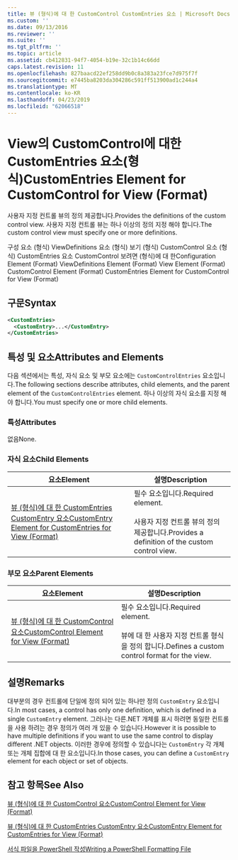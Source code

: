 ```yaml
---
title: 뷰 (형식)에 대 한 CustomControl CustomEntries 요소 | Microsoft Docs
ms.custom: ''
ms.date: 09/13/2016
ms.reviewer: ''
ms.suite: ''
ms.tgt_pltfrm: ''
ms.topic: article
ms.assetid: cb412831-94f7-4054-b19e-32c1b14c66dd
caps.latest.revision: 11
ms.openlocfilehash: 827baacd22ef258dd9b0c8a383a23fce7d975f7f
ms.sourcegitcommit: e7445ba8203da304286c591ff513900ad1c244a4
ms.translationtype: MT
ms.contentlocale: ko-KR
ms.lasthandoff: 04/23/2019
ms.locfileid: "62066518"
---
```

# <a name="customentries-element-for-customcontrol-for-view-format"></a><span data-ttu-id="b7c11-102">View의 CustomControl에 대한 CustomEntries 요소(형식)</span><span class="sxs-lookup"><span data-stu-id="b7c11-102">CustomEntries Element for CustomControl for View (Format)</span></span>

<span data-ttu-id="b7c11-103">사용자 지정 컨트롤 뷰의 정의 제공합니다.</span><span class="sxs-lookup"><span data-stu-id="b7c11-103">Provides the definitions of the custom control view.</span></span> <span data-ttu-id="b7c11-104">사용자 지정 컨트롤 뷰는 하나 이상의 정의 지정 해야 합니다.</span><span class="sxs-lookup"><span data-stu-id="b7c11-104">The custom control view must specify one or more definitions.</span></span>

<span data-ttu-id="b7c11-105">구성 요소 (형식) ViewDefinitions 요소 (형식) 보기 (형식) CustomControl 요소 (형식) CustomEntries 요소 CustomControl 보려면 (형식)에 대 한</span><span class="sxs-lookup"><span data-stu-id="b7c11-105">Configuration Element (Format) ViewDefinitions Element (Format) View Element (Format) CustomControl Element (Format) CustomEntries Element for CustomControl for View (Format)</span></span>

## <a name="syntax"></a><span data-ttu-id="b7c11-106">구문</span><span class="sxs-lookup"><span data-stu-id="b7c11-106">Syntax</span></span>

```xml
<CustomEntries>
  <CustomEntry>...</CustomEntry>
</CustomEntries>
```

## <a name="attributes-and-elements"></a><span data-ttu-id="b7c11-107">특성 및 요소</span><span class="sxs-lookup"><span data-stu-id="b7c11-107">Attributes and Elements</span></span>

<span data-ttu-id="b7c11-108">다음 섹션에서는 특성, 자식 요소 및 부모 요소에는 `CustomControlEntries` 요소입니다.</span><span class="sxs-lookup"><span data-stu-id="b7c11-108">The following sections describe attributes, child elements, and the parent element of the `CustomControlEntries` element.</span></span> <span data-ttu-id="b7c11-109">하나 이상의 자식 요소를 지정 해야 합니다.</span><span class="sxs-lookup"><span data-stu-id="b7c11-109">You must specify one or more child elements.</span></span>

### <a name="attributes"></a><span data-ttu-id="b7c11-110">특성</span><span class="sxs-lookup"><span data-stu-id="b7c11-110">Attributes</span></span>

<span data-ttu-id="b7c11-111">없음</span><span class="sxs-lookup"><span data-stu-id="b7c11-111">None.</span></span>

### <a name="child-elements"></a><span data-ttu-id="b7c11-112">자식 요소</span><span class="sxs-lookup"><span data-stu-id="b7c11-112">Child Elements</span></span>

|<span data-ttu-id="b7c11-113">요소</span><span class="sxs-lookup"><span data-stu-id="b7c11-113">Element</span></span>|<span data-ttu-id="b7c11-114">설명</span><span class="sxs-lookup"><span data-stu-id="b7c11-114">Description</span></span>|
|-------------|-----------------|
|[<span data-ttu-id="b7c11-115">뷰 (형식)에 대 한 CustomEntries CustomEntry 요소</span><span class="sxs-lookup"><span data-stu-id="b7c11-115">CustomEntry Element for CustomEntries for View (Format)</span></span>](./customentry-element-for-customentries-for-customcontrol-for-view-format.md)|<span data-ttu-id="b7c11-116">필수 요소입니다.</span><span class="sxs-lookup"><span data-stu-id="b7c11-116">Required element.</span></span><br /><br /> <span data-ttu-id="b7c11-117">사용자 지정 컨트롤 뷰의 정의 제공합니다.</span><span class="sxs-lookup"><span data-stu-id="b7c11-117">Provides a definition of the custom control view.</span></span>|

### <a name="parent-elements"></a><span data-ttu-id="b7c11-118">부모 요소</span><span class="sxs-lookup"><span data-stu-id="b7c11-118">Parent Elements</span></span>

|<span data-ttu-id="b7c11-119">요소</span><span class="sxs-lookup"><span data-stu-id="b7c11-119">Element</span></span>|<span data-ttu-id="b7c11-120">설명</span><span class="sxs-lookup"><span data-stu-id="b7c11-120">Description</span></span>|
|-------------|-----------------|
|[<span data-ttu-id="b7c11-121">뷰 (형식)에 대 한 CustomControl 요소</span><span class="sxs-lookup"><span data-stu-id="b7c11-121">CustomControl Element for View (Format)</span></span>](./customcontrol-element-for-view-format.md)|<span data-ttu-id="b7c11-122">필수 요소입니다.</span><span class="sxs-lookup"><span data-stu-id="b7c11-122">Required element.</span></span><br /><br /> <span data-ttu-id="b7c11-123">뷰에 대 한 사용자 지정 컨트롤 형식을 정의 합니다.</span><span class="sxs-lookup"><span data-stu-id="b7c11-123">Defines a custom control format for the view.</span></span>|

## <a name="remarks"></a><span data-ttu-id="b7c11-124">설명</span><span class="sxs-lookup"><span data-stu-id="b7c11-124">Remarks</span></span>

<span data-ttu-id="b7c11-125">대부분의 경우 컨트롤에 단일에 정의 되어 있는 하나만 정의 `CustomEntry` 요소입니다.</span><span class="sxs-lookup"><span data-stu-id="b7c11-125">In most cases, a control has only one definition, which is defined in a single `CustomEntry` element.</span></span> <span data-ttu-id="b7c11-126">그러나는 다른.NET 개체를 표시 하려면 동일한 컨트롤을 사용 하려는 경우 정의가 여러 개 있을 수 있습니다.</span><span class="sxs-lookup"><span data-stu-id="b7c11-126">However it is possible to have multiple definitions if you want to use the same control to display different .NET objects.</span></span> <span data-ttu-id="b7c11-127">이러한 경우에 정의할 수 있습니다는 `CustomEntry` 각 개체 또는 개체 집합에 대 한 요소입니다.</span><span class="sxs-lookup"><span data-stu-id="b7c11-127">In those cases, you can define a `CustomEntry` element for each object or set of objects.</span></span>

## <a name="see-also"></a><span data-ttu-id="b7c11-128">참고 항목</span><span class="sxs-lookup"><span data-stu-id="b7c11-128">See Also</span></span>

[<span data-ttu-id="b7c11-129">뷰 (형식)에 대 한 CustomControl 요소</span><span class="sxs-lookup"><span data-stu-id="b7c11-129">CustomControl Element for View (Format)</span></span>](./customcontrol-element-for-view-format.md)

[<span data-ttu-id="b7c11-130">뷰 (형식)에 대 한 CustomEntries CustomEntry 요소</span><span class="sxs-lookup"><span data-stu-id="b7c11-130">CustomEntry Element for CustomEntries for View (Format)</span></span>](./customentry-element-for-customentries-for-customcontrol-for-view-format.md)

[<span data-ttu-id="b7c11-131">서식 파일을 PowerShell 작성</span><span class="sxs-lookup"><span data-stu-id="b7c11-131">Writing a PowerShell Formatting File</span></span>](./writing-a-powershell-formatting-file.md)
